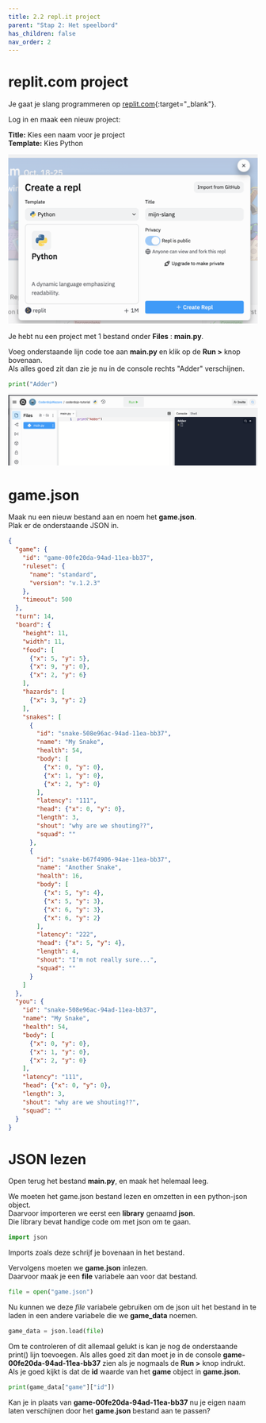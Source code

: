 ```yaml
---
title: 2.2 repl.it project
parent: "Stap 2: Het speelbord"
has_children: false
nav_order: 2
---
```


# replit.com project

Je gaat je slang programmeren op [replit.com](https://replit.com/login){:target="_blank"}.   

Log in en maak een nieuw project:  

__Title:__ Kies een naam voor je project  
__Template:__ Kies Python

![replit-project](/assets/images/02/replit-create-project.png)

Je hebt nu een project met 1 bestand onder __Files__ : __main.py__.  

Voeg onderstaande lijn code toe aan __main.py__ en klik op de __Run >__ knop bovenaan.  
Als alles goed zit dan zie je nu in de console rechts "Adder" verschijnen.  
```python
print("Adder")
```

![replit-project](/assets/images/02/replit-test.png)

# game.json
Maak nu een nieuw bestand aan en noem het __game.json__.  
Plak er de onderstaande JSON in.
```json
{
  "game": {
    "id": "game-00fe20da-94ad-11ea-bb37",
    "ruleset": {
      "name": "standard",
      "version": "v.1.2.3"
    },
    "timeout": 500
  },
  "turn": 14,
  "board": {
    "height": 11,
    "width": 11,
    "food": [
      {"x": 5, "y": 5}, 
      {"x": 9, "y": 0}, 
      {"x": 2, "y": 6}
    ],
    "hazards": [
      {"x": 3, "y": 2}
    ],
    "snakes": [
      {
        "id": "snake-508e96ac-94ad-11ea-bb37",
        "name": "My Snake",
        "health": 54,
        "body": [
          {"x": 0, "y": 0}, 
          {"x": 1, "y": 0}, 
          {"x": 2, "y": 0}
        ],
        "latency": "111",
        "head": {"x": 0, "y": 0},
        "length": 3,
        "shout": "why are we shouting??",
        "squad": ""
      }, 
      {
        "id": "snake-b67f4906-94ae-11ea-bb37",
        "name": "Another Snake",
        "health": 16,
        "body": [
          {"x": 5, "y": 4}, 
          {"x": 5, "y": 3}, 
          {"x": 6, "y": 3},
          {"x": 6, "y": 2}
        ],
        "latency": "222",
        "head": {"x": 5, "y": 4},
        "length": 4,
        "shout": "I'm not really sure...",
        "squad": ""
      }
    ]
  },
  "you": {
    "id": "snake-508e96ac-94ad-11ea-bb37",
    "name": "My Snake",
    "health": 54,
    "body": [
      {"x": 0, "y": 0}, 
      {"x": 1, "y": 0}, 
      {"x": 2, "y": 0}
    ],
    "latency": "111",
    "head": {"x": 0, "y": 0},
    "length": 3,
    "shout": "why are we shouting??",
    "squad": ""
  }
}
```

# JSON lezen

Open terug het bestand __main.py__, en maak het helemaal leeg.

We moeten het game.json bestand lezen en omzetten in een python-json object.  
Daarvoor importeren we eerst een __library__ genaamd __json__.  
Die library bevat handige code om met json om te gaan.   
```python
import json
```
Imports zoals deze schrijf je bovenaan in het bestand.

Vervolgens moeten we __game.json__ inlezen.  
Daarvoor maak je een __file__ variabele aan voor dat bestand. 
```python
file = open("game.json")
```

Nu kunnen we deze _file_ variabele gebruiken om de json uit het bestand in te laden in een andere variabele die we __game_data__ noemen.
```python
game_data = json.load(file)
```

Om te controleren of dit allemaal gelukt is kan je nog de onderstaande print() lijn toevoegen.
Als alles goed zit dan moet je in de console **game-00fe20da-94ad-11ea-bb37** zien als je nogmaals de __Run >__ knop indrukt.  
Als je goed kijkt is dat de __id__ waarde van het __game__ object in __game.json__.
```python
print(game_data["game"]["id"])
```

Kan je in plaats van **game-00fe20da-94ad-11ea-bb37** nu je eigen naam laten verschijnen door het __game.json__ bestand aan te passen?





